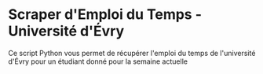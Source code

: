 # Scraper d'Emploi du Temps - Université d'Évry

Ce script Python vous permet de récupérer l'emploi du temps de l'université d'Évry pour un étudiant donné pour la semaine actuelle

